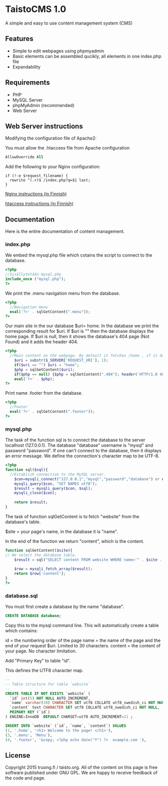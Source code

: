 # TaistoCMS 1.0


A simple and easy to use content management system (CMS)

## Features

* Simple to edit webpages using phpmyadmin
* Basic elements can be assembled qucikly, all elements in one index.php file
* Expandability

## Requirements


* PHP
* MySQL Server
* phpMyAdmin (recommended)
* Web Server

## Web Server instructions

Modifying the configuration file of Apache2:

You must allow the .htaccess file from Apache configuration
```apache
AllowOverride All
```


Add the following to your Nginx configuration:
```nginx
if (!-e $request_filename) {
  rewrite ^(.+)$ /index.php?q=$1 last;
}
```
[Nginx instructions (in Finnish)](http://taisto.org/Nginx)

[htaccess instructions (in Finnish)](http://taisto.org/Apache2#.htaccess)

## Documentation


Here is the entire documentation of content management.
### index.php


We embed the mysql.php file which cotains the script to connect to the database.
```php
<?php
//Sisällytetään mysql.php 
include_once ("mysql.php");
?>
```


We print the .menu navigation menu from the database.
```php
<?php 
  //Navigation menu
  eval('?>' . sqlGetContent(".menu"));
?>
```
Our main site in the our database $uri= home.
In the database we print the corresponding result for $uri. If $uri is "" then the database displays the home page. If $uri is null, then it shows the database's 404 page (Not Found) and it adds the header 404.

```php
<?php 
  //Main content on the webpage. By default it fetches /home , if it does not exist then it displays the 404 page from the database.
	$uri = substr($_SERVER['REQUEST_URI'], 1);
	if($uri == "") $uri = "home";
	$php = sqlGetContent($uri);
	if($php == null) {$php = sqlGetContent(".404"); header('HTTP/1.0 404 Not Found'); }
	eval('?>' . $php);
?>
```
Print name .footer from the database.
```php
<?php 
  //Footer
  eval('?>' . sqlGetContent(".footer"));
?>
```
### mysql.php

The task of the function sql is to connect the database to the server localhost (127.0.0.1). The database "database" username is "mysql" and password "password". If one can't connect to the database, then it displays an error message. We define the connection's character map to be UTF-8.
```php
<?php
function sql($sql){
  //Establish connection to the MySQL server.
	$con=mysqli_connect("127.0.0.1","mysql","password","database") or die ('ERROR! Cannot Connect Database');
	mysqli_query($con, "SET NAMES utf8");
	$result = mysqli_query($con, $sql);
	mysqli_close($con);
	
	return $result;
}
```
The task of function sqlGetContent is to fetch "website" from the database's table.

$site = your page's name, in the database it is "name".

In the end of the function we return "content", which is the content.
```php
function sqlGetContent($site){
// We select the database table.
	$result = sql("SELECT content FROM website WHERE name='" . $site . "'");
	
	$row = mysqli_fetch_array($result);
	return $row['content'];
}
?>
```

### database.sql


You must first create a database by the name "database".

```sql
CREATE DATABASE database;
```

Copy this to the mysql command line. This will automatically create a table which contains:

id = the numbering order of the page
name = the name of the page and the end of your request $uri. Limited to 30 characters.
content = the content of your page. No character limitation.

Add "Primary Key" to table "id".

This defines the UTF8 character map.
```sql
--
-- Table structure for table `website`
--
CREATE TABLE IF NOT EXISTS `website` (
  `id` int(5) NOT NULL AUTO_INCREMENT,
  `name` varchar(30) CHARACTER SET utf8 COLLATE utf8_swedish_ci NOT NULL,
  `content` text CHARACTER SET utf8 COLLATE utf8_swedish_ci NOT NULL,
  PRIMARY KEY (`id`)
) ENGINE=InnoDB  DEFAULT CHARSET=utf8 AUTO_INCREMENT=21 ;

INSERT INTO `website` (`id`, `name`, `content`) VALUES
(1, '.home', '<h1> Welcome to the page! </h1>'),
(3, '.menu', 'Menu'),
(4, '.footer', '&copy; <?php echo date("Y") ?>  example.com '),

```


## License

Copyright 2015 truong.fi / taisto.org. All of the content on this page is free software published under GNU GPL.
We are happy to receive feedback of the code and page. 


